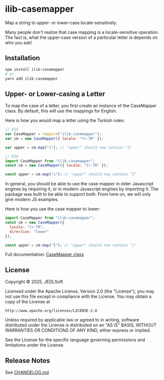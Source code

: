 # ilib-casemapper

Map a string to upper- or lower-case locale-sensitively.

Many people don't realize that case mapping is a locale-sensitive
operation. The fact is, what the upper-case version of a particular letter
is depends on who you ask!

## Installation

```sh
npm install ilib-casemapper
# or
yarn add ilib-casemapper
```

## Upper- or Lower-casing a Letter

To map the case of a letter, you first create an instance of the CaseMapper
class. By default, this will use the mappings for English.

Here is how you would map a letter using the Turkish rules:

```javascript
// ES5
var CaseMapper = require("ilib-casemapper");
var cm = new CaseMapper({ locale: "tr-TR" });

var upper = cm.map("i"); // "upper" should now contain "İ"

// ES6
import CaseMapper from "ilib-casemapper";
const cm = new CaseMapper({ locale: "tr-TR" });

const upper = cm.map("i"); // "upper" should now contain "İ"
```

In general, you should be able to use the case mapper in older Javascript
engines by requiring it, or in modern Javascript engines by
importing it. The package was built to be able to support both. From here
on, we will only give modern JS examples.

Here is how you use the case mapper to lower:

```javascript
import CaseMapper from "ilib-casemapper";
const cm = new CaseMapper({
  locale: "tr-TR",
  direction: "lower"
});

const upper = cm.map("İ"); // "upper" should now contain "i"
```

Full documentation: [CaseMapper class](./docs/CaseMapper.md)

## License

Copyright © 2025, JEDLSoft

Licensed under the Apache License, Version 2.0 (the "License");
you may not use this file except in compliance with the License.
You may obtain a copy of the License at

    http://www.apache.org/licenses/LICENSE-2.0

Unless required by applicable law or agreed to in writing, software
distributed under the License is distributed on an "AS IS" BASIS,
WITHOUT WARRANTIES OR CONDITIONS OF ANY KIND, either express or implied.

See the License for the specific language governing permissions and
limitations under the License.

## Release Notes

See [CHANGELOG.md](./CHANGELOG.md)
